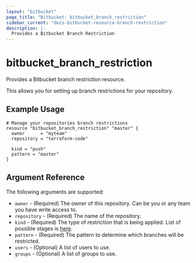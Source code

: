 ```yaml
---
layout: "bitbucket"
page_title: "Bitbucket: bitbucket_branch_restriction"
sidebar_current: "docs-bitbucket-resource-branch-restriction"
description: |-
  Provides a Bitbucket Branch Restriction
---
```


# bitbucket\_branch\_restriction

Provides a Bitbucket branch restriction resource.

This allows you for setting up branch restrictions for your repository.

## Example Usage

```hcl
# Manage your repositories branch restrictions
resource "bitbucket_branch_restriction" "master" {
  owner      = "myteam"
  repository = "terraform-code"

  kind = "push"
  pattern = "master"
}
```

## Argument Reference

The following arguments are supported:

* `owner` - (Required) The owner of this repository. Can be you or any team you
  have write access to.
* `repository` - (Required) The name of the repository.
* `kind` - (Required) The type of restriction that is being applied. List of possible stages is [here](https://developer.atlassian.com/bitbucket/api/2/reference/resource/repositories/%7Busername%7D/%7Brepo_slug%7D/branch-restrictions).
* `pattern` - (Required) The pattern to determine which branches will be restricted.
* `users` - (Optional) A list of users to use.
* `groups` - (Optional) A list of groups to use.
